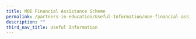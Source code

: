 ```yaml
---
title: MOE Financial Assistance Scheme
permalink: /partners-in-education/Useful-Information/moe-financial-assistance-scheme/
description: ""
third_nav_title: Useful Information
---
```

